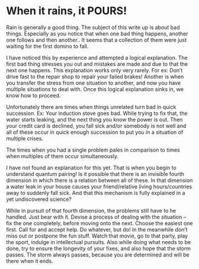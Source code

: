 # When it rains, it POURS!

Rain is generally a good thing. The subject of this write up is about bad things. Especially as you notice that when one bad thing happens, another one follows and then another.. It seems that a collection of them were just waiting for the first domino to fall.

I have noticed this by experience and attempted a logical explanation. The first bad thing stresses you out and mistakes are made and due to that the next one happens. This explanation works only very rarely. For ex: Don’t drive fast to the repair shop to repair your failed brakes! Another is when you transfer the stress from one situation to another, and now you have multiple situations to deal with.  Once this logical explanation sinks in, we know how to proceed.

Unfortunately there are times when things unrelated turn bad in quick succession. Ex: Your induction stove goes bad. While trying to fix that, the water starts leaking, and the next thing you know the power is out. Then your credit card is declined, you fall sick and/or somebody is not well and all of these occur in quick enough succession to put you in a situation of multiple crises.

The times when you had a single problem pales in comparison to times when multiples of them occur simultaneously.

I have not found an explanation for this yet. That is when you begin to understand quantum pairing! Is it possible that there is an invisible  fourth dimension in which there is a relation between all of these. In that dimension a water leak in your house causes your friend/relative living hours/countries away to suddenly fall sick. And that this mechanism is fully explained in a yet undiscovered science? 

While in pursuit of that fourth dimension, the problems still have to he handled.
 Just bear with it. Devise a process of dealing with the situation – fix the one completely, before moving onto the next.  Choose the easiest one first. Call for and accept help. Do whatever, but do! In the meanwhile don’t miss out or postpone the fun stuff. Watch that movie, go to that party, play the sport, indulge in intellectual pursuits. Also while doing what needs to be done, try to ensure the longevity of your fixes, and also hope that the storm passes.  The storm always passes, because you are determined and will be there when it ends.
